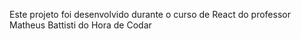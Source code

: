 Este projeto foi desenvolvido durante o curso de React do professor Matheus Battisti do Hora de Codar
